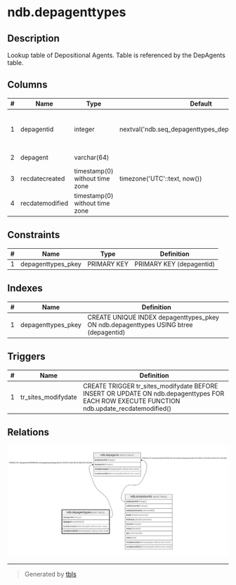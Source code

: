 # ndb.depagenttypes

## Description

Lookup table of Depositional Agents. Table is referenced by the DepAgents table.

## Columns

| # | Name            | Type                           | Default                                               | Nullable | Children                          | Parents | Comment                                                |
| - | --------------- | ------------------------------ | ----------------------------------------------------- | -------- | --------------------------------- | ------- | ------------------------------------------------------ |
| 1 | depagentid      | integer                        | nextval('ndb.seq_depagenttypes_depagentid'::regclass) | false    | [ndb.depagents](ndb.depagents.md) |         | An arbitrary Depositional Agent identification number. |
| 2 | depagent        | varchar(64)                    |                                                       | true     |                                   |         | Depositional Agent.                                    |
| 3 | recdatecreated  | timestamp(0) without time zone | timezone('UTC'::text, now())                          | false    |                                   |         |                                                        |
| 4 | recdatemodified | timestamp(0) without time zone |                                                       | false    |                                   |         |                                                        |

## Constraints

| # | Name               | Type        | Definition               |
| - | ------------------ | ----------- | ------------------------ |
| 1 | depagenttypes_pkey | PRIMARY KEY | PRIMARY KEY (depagentid) |

## Indexes

| # | Name               | Definition                                                                           |
| - | ------------------ | ------------------------------------------------------------------------------------ |
| 1 | depagenttypes_pkey | CREATE UNIQUE INDEX depagenttypes_pkey ON ndb.depagenttypes USING btree (depagentid) |

## Triggers

| # | Name                | Definition                                                                                                                                 |
| - | ------------------- | ------------------------------------------------------------------------------------------------------------------------------------------ |
| 1 | tr_sites_modifydate | CREATE TRIGGER tr_sites_modifydate BEFORE INSERT OR UPDATE ON ndb.depagenttypes FOR EACH ROW EXECUTE FUNCTION ndb.update_recdatemodified() |

## Relations

![er](ndb.depagenttypes.svg)

---

> Generated by [tbls](https://github.com/k1LoW/tbls)